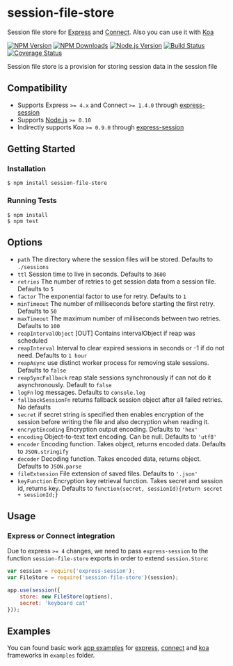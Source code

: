 # session-file-store

Session file store for [Express](http://expressjs.com/) and [Connect](https://github.com/senchalabs/connect).
Also you can use it with [Koa](http://koajs.com/)

[![NPM Version][npm-version-image]][npm-url]
[![NPM Downloads][npm-downloads-image]][npm-url]
[![Node.js Version][node-image]][node-url]
[![Build Status][travis-image]][travis-url]
[![Coverage Status][coveralls-image]][coveralls-url]

Session file store is a provision for storing session data in the session file

## Compatibility

* Supports Express `>= 4.x` and Connect `>= 1.4.0` through [express-session][express-session-url]
* Supports [Node.js][node-url] `>= 0.10`
* Indirectly supports Koa `>= 0.9.0` through [express-session][express-session-url]

## Getting Started

### Installation

    $ npm install session-file-store

### Running Tests

    $ npm install
    $ npm test

## Options

  - `path`               The directory where the session files will be stored. Defaults to `./sessions`
  - `ttl`                Session time to live in seconds. Defaults to `3600`
  - `retries`            The number of retries to get session data from a session file. Defaults to `5`
  - `factor`             The exponential factor to use for retry. Defaults to `1`
  - `minTimeout`         The number of milliseconds before starting the first retry. Defaults to `50`
  - `maxTimeout`         The maximum number of milliseconds between two retries. Defaults to `100`
  - `reapIntervalObject` [OUT] Contains intervalObject if reap was scheduled
  - `reapInterval`       Interval to clear expired sessions in seconds or -1 if do not need. Defaults to `1 hour`
  - `reapAsync`          use distinct worker process for removing stale sessions. Defaults to `false`
  - `reapSyncFallback`   reap stale sessions synchronously if can not do it asynchronously. Default to `false`
  - `logFn`              log messages. Defaults to `console.log`
  - `fallbackSessionFn`  returns fallback session object after all failed retries. No defaults
  - `secret`             if secret string is specified then enables encryption of the session before writing the file and also decryption when reading it.
  - `encryptEncoding`    Encryption output encoding. Defaults to `'hex'`
  - `encoding`           Object-to-text text encoding. Can be null. Defaults to `'utf8'`
  - `encoder`            Encoding function. Takes object, returns encoded data. Defaults to `JSON.stringify`
  - `decoder`            Decoding function. Takes encoded data, returns object. Defaults to `JSON.parse`
  - `fileExtension`      File extension of saved files. Defaults to `'.json'`
  - `keyFunction`        Encryption key retrieval function. Takes secret and session id, returns key. Defaults to `function(secret, sessionId){return secret + sessionId;}`

## Usage

### Express or Connect integration

Due to express `>= 4` changes, we need to pass `express-session` to the function `session-file-store` exports in order to extend `session.Store`:

```js
var session = require('express-session');
var FileStore = require('session-file-store')(session);

app.use(session({
    store: new FileStore(options),
    secret: 'keyboard cat'
}));
```

## Examples

You can found basic work [app examples](https://github.com/valery-barysok/session-file-store/tree/master/examples)
for [express](https://github.com/valery-barysok/session-file-store/tree/master/examples/express-example),
[connect](https://github.com/valery-barysok/session-file-store/tree/master/examples/connect-example) and
[koa](https://github.com/valery-barysok/session-file-store/tree/master/examples/koa-example) frameworks in `examples` folder.

[npm-version-image]: https://img.shields.io/npm/v/session-file-store.svg?style=flat-square
[npm-downloads-image]: https://img.shields.io/npm/dm/session-file-store.svg?style=flat-square
[npm-url]: https://npmjs.org/package/session-file-store
[travis-image]: https://img.shields.io/travis/valery-barysok/session-file-store/master.svg?style=flat-square
[travis-url]: https://travis-ci.org/valery-barysok/session-file-store
[coveralls-image]: https://img.shields.io/coveralls/valery-barysok/session-file-store/master.svg?style=flat-square
[coveralls-url]: https://coveralls.io/r/valery-barysok/session-file-store?branch=master
[node-image]: https://img.shields.io/node/v/session-file-store.svg?style=flat-square
[node-url]: http://nodejs.org/download/
[express-session-url]: https://github.com/expressjs/session
